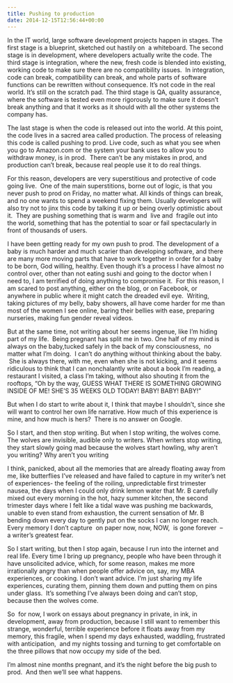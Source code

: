 ```yaml
---
title: Pushing to production
date: 2014-12-15T12:56:44+00:00
---
```


In the IT world, large software development projects happen in stages. The first stage is a blueprint, sketched out hastily on  a whiteboard. The second stage is in development, where developers actually write the code. The third stage is integration, where the new, fresh code is blended into existing, working code to make sure there are no compatibility issues.  In integration, code can break, compatibility can break, and whole parts of software functions can be rewritten without consequence. It&#8217;s not code in the real world. It&#8217;s still on the scratch pad. The third stage is QA, quality assurance, where the software is tested even more rigorously to make sure it doesn&#8217;t break anything and that it works as it should with all the other systems the company has.

The last stage is when the code is released out into the world. At this point, the code lives in a sacred area called production. The process of releasing this code is called pushing to prod. Live code, such as what you see when you go to Amazon.com or the system your bank uses to allow you to withdraw money, is in prod.  There can&#8217;t be any mistakes in prod, and production can&#8217;t break, because real people use it to do real things.

For this reason, developers are very superstitious and protective of code going live.  One of the main superstitions, borne out of logic, is that you never push to prod on Friday, no matter what. All kinds of things can break, and no one wants to spend a weekend fixing them. Usually developers will also try not to jinx this code by talking it up or being overly optimistic about it.  They are pushing something that is warm and  live and  fragile out into the world, something that has the potential to soar or fail spectacularly in front of thousands of users.

I have been getting ready for my own push to prod. The development of a baby is much harder and much scarier than developing software, and there are many more moving parts that have to work together in order for a baby to be born, God willing, healthy. Even though it&#8217;s a process I have almost no control over, other than not eating sushi and going to the doctor when I need to, I am terrified of doing anything to compromise it.  For this reason, I am scared to post anything, either on the blog, or on Facebook, or anywhere in public where it might catch the dreaded evil eye.  Writing, taking pictures of my belly, baby showers, all have come harder for me than most of the women I see online, baring their bellies with ease, preparing nurseries, making fun gender reveal videos.

But at the same time, not writing about her seems ingenue, like I&#8217;m hiding part of my life.  Being pregnant has split me in two. One half of my mind is always on the baby,tucked safely in the back of my consciousness,  no matter what I&#8217;m doing.  I can&#8217;t do anything without thinking about the baby.  She is always there, with me, even when she is not kicking, and it seems ridiculous to think that I can nonchalantly write about a book I&#8217;m reading, a restaurant I visited, a class I&#8217;m taking, without also shouting it from the rooftops, &#8220;Oh by the way, GUESS WHAT THERE IS SOMETHING GROWING INSIDE OF ME! SHE&#8217;S 35 WEEKS OLD TODAY! BABY! BABY! BABY!&#8221;

But when I do start to write about it, I think that maybe I shouldn&#8217;t, since she will want to control her own life narrative. How much of this experience is mine, and how much is hers?  There is no answer on Google.

So I start, and then stop writing. But when I stop writing, the wolves come. The wolves are invisible, audible only to writers. When writers stop writing, they start slowly going mad because the wolves start howling, why aren&#8217;t you writing? Why aren&#8217;t you writing

I think, panicked, about all the memories that are already floating away from me, like butterflies I&#8217;ve released and have failed to capture in my writer&#8217;s net of experiences- the feeling of the roiling, unpredictable first trimester nausea, the days when I could only drink lemon water that Mr. B carefully mixed out every morning in the hot, hazy summer kitchen, the second trimester days where I felt like a tidal wave was pushing me backwards, unable to even stand from exhaustion, the current sensation of Mr. B bending down every day to gently put on the socks I can no longer reach. Every memory I don&#8217;t capture  on paper now, now, NOW,  is gone forever  &#8211; a writer&#8217;s greatest fear.

So I start writing, but then I stop again, because I run into the internet and real life. Every time I bring up pregnancy, people who have been through it have unsolicited advice, which, for some reason, makes me more irrationally angry than when people offer advice on, say, my MBA experiences, or cooking. I don&#8217;t want advice. I&#8217;m just sharing my life experiences, curating them, pinning them down and putting them on pins under glass.  It&#8217;s something I&#8217;ve always been doing and can&#8217;t stop, because then the wolves come.

So  for now, I work on essays about pregnancy in private, in ink, in development, away from production, because I still want to remember this strange, wonderful, terrible experience before it floats away from my memory, this fragile, when I spend my days exhausted, waddling, frustrated with anticipation,  and my nights tossing and turning to get comfortable on the three pillows that now occupy my side of the bed.

I&#8217;m almost nine months pregnant, and it&#8217;s the night before the big push to prod.  And then we&#8217;ll see what happens.